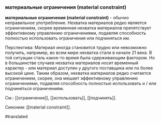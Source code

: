 ### материальные ограничения (material constraint)

**материальные ограничения (material constraint)** - обычно неправильное употребление. Нехватка материалов редко является ограничением, скорее временная нехватка материалов препятствует эффективному управлению ограничениями, подавляя способность полностью использовать ограничения или подчиняться им.

Перспектива: Материал иногда становится трудно или невозможно получить, например, во всем мире нехватка стали в начале 21 века. В той ситуации сталь какое-то время была сдерживающим фактором. Но в большинстве случаев нехватка материалов носит временный характер - или материал доступен у другого поставщика или по более высокой цене. Таким образом, нехватка материалов редко считается ограничением, скорее, она мешает эффективному управлению ограничениями, подавляя способность полностью использовать и / или подчиняться ограничениям.

См.: [[ограничение]], [[использовать]], [[подчинять]].

Синоним: [[material constraint]].

#translated
